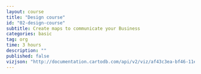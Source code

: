 ```yaml
---
layout: course
title: "Design course"
id: "02-design-course"
subtitle: Create maps to communicate your Business
categories: basic
tag: org
time: 3 hours
description: ""
published: false
vizjson: "http://documentation.cartodb.com/api/v2/viz/af43c3ea-bf46-11e3-8153-0edbca4b5057/viz.json"
---
```

